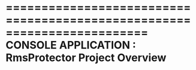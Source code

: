========================================================================
    CONSOLE APPLICATION : RmsProtector Project Overview
========================================================================
